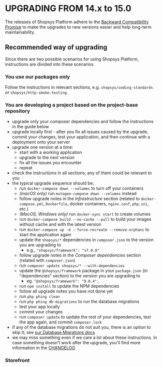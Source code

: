 # UPGRADING FROM 14.x to 15.0

The releases of Shopsys Platform adhere to the [Backward Compatibility Promise](https://docs.shopsys.com/en/latest/contributing/backward-compatibility-promise/) to make the upgrades to new versions easier and help long-term maintainability.

## Recommended way of upgrading

Since there are two possible scenarios for using Shopsys Platform, instructions are divided into these scenarios.

### You use our packages only

Follow the instructions in relevant sections, e.g. `shopsys/coding-standards` or `shopsys/http-smoke-testing`.

### You are developing a project based on the project-base repository

-   upgrade only your composer dependencies and follow the instructions in the guide below
-   upgrade locally first - after you fix all issues caused by the upgrade, commit your changes, test your application, and then continue with a deployment onto your server
-   upgrade one version at a time:
    -   start with a working application
    -   upgrade to the next version
    -   fix all the issues you encounter
    -   repeat
-   check the instructions in all sections; any of them could be relevant to you
-   the typical upgrade sequence should be:
    -   run `docker-compose down --volumes` to turn off your containers
    -   _(macOS only)_ run `mutagen-compose down --volumes` instead
    -   follow upgrade notes in the _Infrastructure_ section (related to `docker-compose.yml`, `Dockerfile`, docker containers, `nginx.conf`, `php.ini`, etc.)
    -   _(MacOS, Windows only)_ run `docker-sync start` to create volumes
    -   run `docker-compose build --no-cache --pull` to build your images without cache and with the latest version
    -   run `docker-compose up -d --force-recreate --remove-orphans` to start the application again
    -   update the `shopsys/*` dependencies in `composer.json` to the version you are upgrading to
        -   e.g., `"shopsys/framework": "v7.0.0"`
    -   follow upgrade notes in the _Composer dependencies_ section (related with `composer.json`)
    -   run `composer update shopsys/* --with-dependencies`
    -   update the `@shopsys/framework` package in your `package.json` (in "dependencies" section) to the version you are upgrading to
        -   eg. `"@shopsys/framework": "9.0.4",`
    -   run `npm install` to update the NPM dependencies
    -   follow all upgrade notes you have not done yet
    -   run `php phing clean`
    -   run `php phing db-migrations` to run the database migrations
    -   test your app locally
    -   commit your changes
    -   run `composer update` to update the rest of your dependencies, test the app again, and commit `composer.lock`
-   if any of the database migrations do not suit you, there is an option to skip it; see [our Database Migrations docs](https://docs.shopsys.com/en/latest/introduction/database-migrations/#reordering-and-skipping-migrations)
-   we may miss something even if we care a lot about these instructions. In case something doesn't work after the upgrade, you'll find more information in the [CHANGELOG](CHANGELOG.md)

<!-- backendNotes -->

### Storefront

<!-- storefrontNotes -->